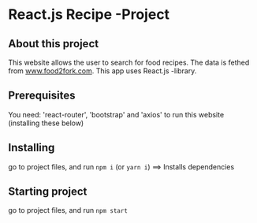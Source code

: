 # React.js Recipe -Project

## About this project
This website allows the user to search for food recipes. The data is fethed from www.food2fork.com. This app uses React.js -library.

## Prerequisites
You need: 'react-router', 'bootstrap' and 'axios' to run this website (installing these below) 

## Installing
go to project files, and run ```npm i``` (or ```yarn i```) ==> Installs dependencies

## Starting project
go to project files, and run ```npm start```
